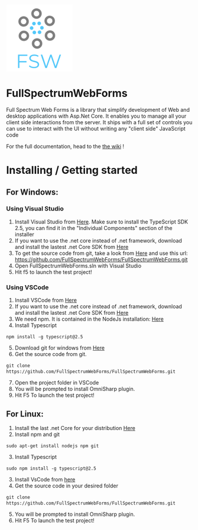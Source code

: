 <img src="LogoFSW.png" width="180" height="180">

# FullSpectrumWebForms
Full Spectrum Web Forms is a library that simplify development of Web and desktop applications with Asp.Net Core. It enables you to manage all your client side interactions from the server. It ships with a full set of controls you can use to interact with the UI without writing any "client side" JavaScript code

For the full documentation, head to the [the wiki](https://github.com/FullSpectrumWebForms/FullSpectrumWebForms/wiki) !

# Installing / Getting started

## For Windows:
### Using Visual Studio

1. Install Visual Studio from [Here](https://visualstudio.microsoft.com/downloads/). Make sure to install the TypeScript SDK 2.5, you can find it in the "Individual Components" section of the installer
2. If you want to use the .net core instead of .net framework, download and install the lastest .net Core SDK from [Here](https://www.microsoft.com/net/download)
3. To get the source code from git, take a look from [Here](https://docs.microsoft.com/en-us/vsts/repos/git/clone?view=vsts&tabs=visual-studio#clone-from-another-git-provider) and use this url: https://github.com/FullSpectrumWebForms/FullSpectrumWebForms.git
4. Open FullSpectrumWebForms.sln with Visual Studio
5. Hit f5 to launch the test project!

### Using VSCode

1. Install VSCode from [Here](https://code.visualstudio.com/download)
2. If you want to use the .net core instead of .net framework, download and install the lastest .net Core SDK from [Here](https://www.microsoft.com/net/download)
3. We need npm. It is contained in the NodeJs installation: [Here](https://nodejs.org/en/download/current/)
4. Install Typescript
```shell
npm install -g typescript@2.5
```
5. Download git for windows from [Here](https://gitforwindows.org/)
6. Get the source code from git.
```shell
git clone https://github.com/FullSpectrumWebForms/FullSpectrumWebForms.git
```
7. Open the project folder in VSCode
8. You will be prompted to install OmniSharp plugin.
9. Hit F5 To launch the test project!

## For Linux:

1. Install the last .net Core for your distribution [Here](https://www.microsoft.com/net/download/linux-package-manager/rhel/sdk-current)
2. Install npm and git
```shell
sudo apt-get install nodejs npm git
```
3. Install Typescript
```shell
sudo npm install -g typescript@2.5
```
3. Install VsCode from [here](https://code.visualstudio.com/)
4. Get the source code in your desired folder
```shell
git clone https://github.com/FullSpectrumWebForms/FullSpectrumWebForms.git
```
5. You will be prompted to install OmniSharp plugin.
6. Hit F5 To launch the test project!
